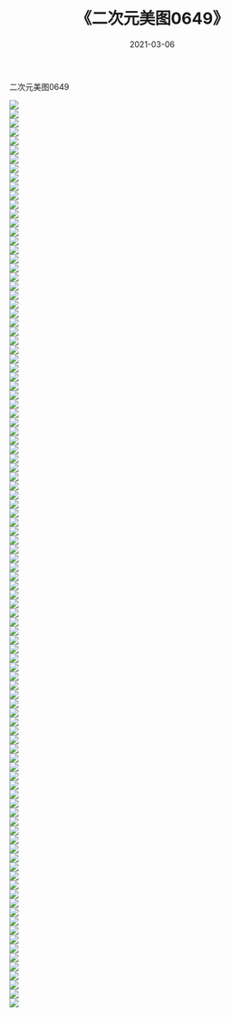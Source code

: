 ﻿---
layout: post
title:  《二次元美图0649》
date:   2021-03-06
img: http://imgx.orgx.ga/二次元/2021/二次元美图0649/000.jpg
categories: [美女, 清纯, 唯美]
---

二次元美图0649

 ![](http://imgx.orgx.ga/二次元/2021/二次元美图0649/001.png) <br>![](http://imgx.orgx.ga/二次元/2021/二次元美图0649/002.png) <br>![](http://imgx.orgx.ga/二次元/2021/二次元美图0649/003.png) <br>![](http://imgx.orgx.ga/二次元/2021/二次元美图0649/004.png) <br>![](http://imgx.orgx.ga/二次元/2021/二次元美图0649/005.png) <br>![](http://imgx.orgx.ga/二次元/2021/二次元美图0649/006.png) <br>![](http://imgx.orgx.ga/二次元/2021/二次元美图0649/007.png) <br>![](http://imgx.orgx.ga/二次元/2021/二次元美图0649/008.png) <br>![](http://imgx.orgx.ga/二次元/2021/二次元美图0649/009.png) <br>![](http://imgx.orgx.ga/二次元/2021/二次元美图0649/010.png) <br>![](http://imgx.orgx.ga/二次元/2021/二次元美图0649/011.png) <br>![](http://imgx.orgx.ga/二次元/2021/二次元美图0649/012.png) <br>![](http://imgx.orgx.ga/二次元/2021/二次元美图0649/013.png) <br>![](http://imgx.orgx.ga/二次元/2021/二次元美图0649/014.png) <br>![](http://imgx.orgx.ga/二次元/2021/二次元美图0649/015.png) <br>![](http://imgx.orgx.ga/二次元/2021/二次元美图0649/016.png) <br>![](http://imgx.orgx.ga/二次元/2021/二次元美图0649/017.png) <br>![](http://imgx.orgx.ga/二次元/2021/二次元美图0649/018.png) <br>![](http://imgx.orgx.ga/二次元/2021/二次元美图0649/019.png) <br>![](http://imgx.orgx.ga/二次元/2021/二次元美图0649/020.png) <br>![](http://imgx.orgx.ga/二次元/2021/二次元美图0649/021.png) <br>![](http://imgx.orgx.ga/二次元/2021/二次元美图0649/022.png) <br>![](http://imgx.orgx.ga/二次元/2021/二次元美图0649/023.png) <br>![](http://imgx.orgx.ga/二次元/2021/二次元美图0649/024.png) <br>![](http://imgx.orgx.ga/二次元/2021/二次元美图0649/025.png) <br>![](http://imgx.orgx.ga/二次元/2021/二次元美图0649/026.png) <br>![](http://imgx.orgx.ga/二次元/2021/二次元美图0649/027.png) <br>![](http://imgx.orgx.ga/二次元/2021/二次元美图0649/028.png) <br>![](http://imgx.orgx.ga/二次元/2021/二次元美图0649/029.png) <br>![](http://imgx.orgx.ga/二次元/2021/二次元美图0649/030.png) <br>![](http://imgx.orgx.ga/二次元/2021/二次元美图0649/031.png) <br>![](http://imgx.orgx.ga/二次元/2021/二次元美图0649/032.png) <br>![](http://imgx.orgx.ga/二次元/2021/二次元美图0649/033.png) <br>![](http://imgx.orgx.ga/二次元/2021/二次元美图0649/034.png) <br>![](http://imgx.orgx.ga/二次元/2021/二次元美图0649/035.png) <br>![](http://imgx.orgx.ga/二次元/2021/二次元美图0649/036.png) <br>![](http://imgx.orgx.ga/二次元/2021/二次元美图0649/037.png) <br>![](http://imgx.orgx.ga/二次元/2021/二次元美图0649/038.png) <br>![](http://imgx.orgx.ga/二次元/2021/二次元美图0649/039.png) <br>![](http://imgx.orgx.ga/二次元/2021/二次元美图0649/040.png) <br>![](http://imgx.orgx.ga/二次元/2021/二次元美图0649/041.png) <br>![](http://imgx.orgx.ga/二次元/2021/二次元美图0649/042.png) <br>![](http://imgx.orgx.ga/二次元/2021/二次元美图0649/043.png) <br>![](http://imgx.orgx.ga/二次元/2021/二次元美图0649/044.png) <br>![](http://imgx.orgx.ga/二次元/2021/二次元美图0649/045.png) <br>![](http://imgx.orgx.ga/二次元/2021/二次元美图0649/046.png) <br>![](http://imgx.orgx.ga/二次元/2021/二次元美图0649/047.png) <br>![](http://imgx.orgx.ga/二次元/2021/二次元美图0649/048.png) <br>![](http://imgx.orgx.ga/二次元/2021/二次元美图0649/049.png) <br>![](http://imgx.orgx.ga/二次元/2021/二次元美图0649/050.png) <br>![](http://imgx.orgx.ga/二次元/2021/二次元美图0649/051.png) <br>![](http://imgx.orgx.ga/二次元/2021/二次元美图0649/052.png) <br>![](http://imgx.orgx.ga/二次元/2021/二次元美图0649/053.png) <br>![](http://imgx.orgx.ga/二次元/2021/二次元美图0649/054.png) <br>![](http://imgx.orgx.ga/二次元/2021/二次元美图0649/055.png) <br>![](http://imgx.orgx.ga/二次元/2021/二次元美图0649/056.png) <br>![](http://imgx.orgx.ga/二次元/2021/二次元美图0649/057.png) <br>![](http://imgx.orgx.ga/二次元/2021/二次元美图0649/058.png) <br>![](http://imgx.orgx.ga/二次元/2021/二次元美图0649/059.png) <br>![](http://imgx.orgx.ga/二次元/2021/二次元美图0649/060.png) <br>![](http://imgx.orgx.ga/二次元/2021/二次元美图0649/061.png) <br>![](http://imgx.orgx.ga/二次元/2021/二次元美图0649/062.png) <br>![](http://imgx.orgx.ga/二次元/2021/二次元美图0649/063.png) <br>![](http://imgx.orgx.ga/二次元/2021/二次元美图0649/064.png) <br>![](http://imgx.orgx.ga/二次元/2021/二次元美图0649/065.png) <br>![](http://imgx.orgx.ga/二次元/2021/二次元美图0649/066.png) <br>![](http://imgx.orgx.ga/二次元/2021/二次元美图0649/067.png) <br>![](http://imgx.orgx.ga/二次元/2021/二次元美图0649/068.png) <br>![](http://imgx.orgx.ga/二次元/2021/二次元美图0649/069.png) <br>![](http://imgx.orgx.ga/二次元/2021/二次元美图0649/070.png) <br>![](http://imgx.orgx.ga/二次元/2021/二次元美图0649/071.png) <br>![](http://imgx.orgx.ga/二次元/2021/二次元美图0649/072.png) <br>![](http://imgx.orgx.ga/二次元/2021/二次元美图0649/073.png) <br>![](http://imgx.orgx.ga/二次元/2021/二次元美图0649/074.png) <br>![](http://imgx.orgx.ga/二次元/2021/二次元美图0649/075.png) <br>![](http://imgx.orgx.ga/二次元/2021/二次元美图0649/076.png) <br>![](http://imgx.orgx.ga/二次元/2021/二次元美图0649/077.png) <br>![](http://imgx.orgx.ga/二次元/2021/二次元美图0649/078.png) <br>![](http://imgx.orgx.ga/二次元/2021/二次元美图0649/079.png) <br>![](http://imgx.orgx.ga/二次元/2021/二次元美图0649/080.png) <br>![](http://imgx.orgx.ga/二次元/2021/二次元美图0649/081.png) <br>![](http://imgx.orgx.ga/二次元/2021/二次元美图0649/082.png) <br>![](http://imgx.orgx.ga/二次元/2021/二次元美图0649/083.png) <br>![](http://imgx.orgx.ga/二次元/2021/二次元美图0649/084.png) <br>![](http://imgx.orgx.ga/二次元/2021/二次元美图0649/085.png) <br>![](http://imgx.orgx.ga/二次元/2021/二次元美图0649/086.png) <br>![](http://imgx.orgx.ga/二次元/2021/二次元美图0649/087.png) <br>![](http://imgx.orgx.ga/二次元/2021/二次元美图0649/088.png) <br>![](http://imgx.orgx.ga/二次元/2021/二次元美图0649/089.png) <br>![](http://imgx.orgx.ga/二次元/2021/二次元美图0649/090.png) <br>![](http://imgx.orgx.ga/二次元/2021/二次元美图0649/091.png) <br>![](http://imgx.orgx.ga/二次元/2021/二次元美图0649/092.png) <br>![](http://imgx.orgx.ga/二次元/2021/二次元美图0649/093.png) <br>![](http://imgx.orgx.ga/二次元/2021/二次元美图0649/094.png) <br>![](http://imgx.orgx.ga/二次元/2021/二次元美图0649/095.png) <br>![](http://imgx.orgx.ga/二次元/2021/二次元美图0649/096.png) <br>![](http://imgx.orgx.ga/二次元/2021/二次元美图0649/097.png) <br>![](http://imgx.orgx.ga/二次元/2021/二次元美图0649/098.png) <br>![](http://imgx.orgx.ga/二次元/2021/二次元美图0649/099.png) <br>![](http://imgx.orgx.ga/二次元/2021/二次元美图0649/100.png) <br>
